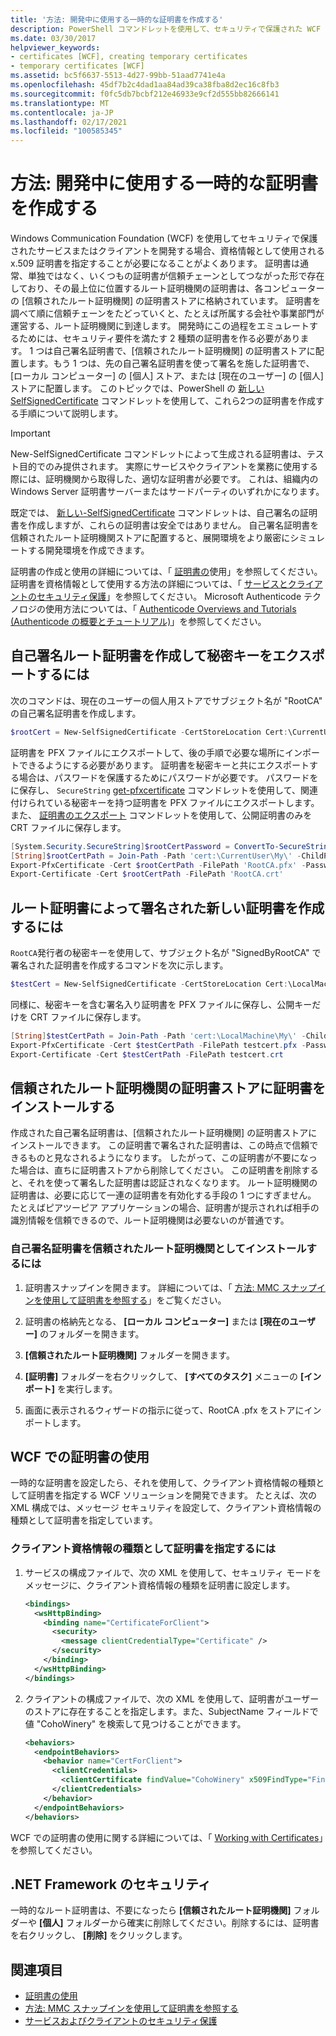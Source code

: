 ```yaml
---
title: '方法: 開発中に使用する一時的な証明書を作成する'
description: PowerShell コマンドレットを使用して、セキュリティで保護された WCF サービスまたはクライアントの開発に使用する2つの一時 x.509 証明書を作成する方法について説明します。
ms.date: 03/30/2017
helpviewer_keywords:
- certificates [WCF], creating temporary certificates
- temporary certificates [WCF]
ms.assetid: bc5f6637-5513-4d27-99bb-51aad7741e4a
ms.openlocfilehash: 45df7b2c4dad1aa84ad39ca38fba8d2ec16c8fb3
ms.sourcegitcommit: f0fc5db7bcbf212e46933e9cf2d555bb82666141
ms.translationtype: MT
ms.contentlocale: ja-JP
ms.lasthandoff: 02/17/2021
ms.locfileid: "100585345"
---
```

# <a name="how-to-create-temporary-certificates-for-use-during-development"></a>方法: 開発中に使用する一時的な証明書を作成する

Windows Communication Foundation (WCF) を使用してセキュリティで保護されたサービスまたはクライアントを開発する場合、資格情報として使用される x.509 証明書を指定することが必要になることがよくあります。 証明書は通常、単独ではなく、いくつもの証明書が信頼チェーンとしてつながった形で存在しており、その最上位に位置するルート証明機関の証明書は、各コンピューターの [信頼されたルート証明機関] の証明書ストアに格納されています。 証明書を調べて順に信頼チェーンをたどっていくと、たとえば所属する会社や事業部門が運営する、ルート証明機関に到達します。 開発時にこの過程をエミュレートするためには、セキュリティ要件を満たす 2 種類の証明書を作る必要があります。 1 つは自己署名証明書で、[信頼されたルート証明機関] の証明書ストアに配置します。もう 1 つは、先の自己署名証明書を使って署名を施した証明書で、[ローカル コンピューター] の [個人] ストア、または [現在のユーザー] の [個人] ストアに配置します。 このトピックでは、PowerShell の [新しい SelfSignedCertificate](/powershell/module/pkiclient/new-selfsignedcertificate) コマンドレットを使用して、これら2つの証明書を作成する手順について説明します。

> [!IMPORTANT]
> New-SelfSignedCertificate コマンドレットによって生成される証明書は、テスト目的でのみ提供されます。 実際にサービスやクライアントを業務に使用する際には、証明機関から取得した、適切な証明書が必要です。 これは、組織内の Windows Server 証明書サーバーまたはサードパーティのいずれかになります。
>
> 既定では、 [新しい-SelfSignedCertificate](/powershell/module/pkiclient/new-selfsignedcertificate) コマンドレットは、自己署名の証明書を作成しますが、これらの証明書は安全ではありません。 自己署名証明書を信頼されたルート証明機関ストアに配置すると、展開環境をより厳密にシミュレートする開発環境を作成できます。

 証明書の作成と使用の詳細については、「 [証明書の](working-with-certificates.md)使用」を参照してください。 証明書を資格情報として使用する方法の詳細については、「 [サービスとクライアントのセキュリティ保護](securing-services-and-clients.md)」を参照してください。 Microsoft Authenticode テクノロジの使用方法については、「 [Authenticode Overviews and Tutorials (Authenticode の概要とチュートリアル)](/previous-versions/windows/internet-explorer/ie-developer/platform-apis/ms537360(v=vs.85))」を参照してください。

## <a name="to-create-a-self-signed-root-authority-certificate-and-export-the-private-key"></a>自己署名ルート証明書を作成して秘密キーをエクスポートするには

次のコマンドは、現在のユーザーの個人用ストアでサブジェクト名が "RootCA" の自己署名証明書を作成します。

```powershell
$rootCert = New-SelfSignedCertificate -CertStoreLocation Cert:\CurrentUser\My -DnsName "RootCA" -TextExtension @("2.5.29.19={text}CA=true") -KeyUsage CertSign,CrlSign,DigitalSignature
```

証明書を PFX ファイルにエクスポートして、後の手順で必要な場所にインポートできるようにする必要があります。 証明書を秘密キーと共にエクスポートする場合は、パスワードを保護するためにパスワードが必要です。 パスワードをに保存し、 `SecureString` [get-pfxcertificate](/powershell/module/pkiclient/export-pfxcertificate) コマンドレットを使用して、関連付けられている秘密キーを持つ証明書を PFX ファイルにエクスポートします。 また、 [証明書のエクスポート](/powershell/module/pkiclient/export-certificate) コマンドレットを使用して、公開証明書のみを CRT ファイルに保存します。

```powershell
[System.Security.SecureString]$rootCertPassword = ConvertTo-SecureString -String "password" -Force -AsPlainText
[String]$rootCertPath = Join-Path -Path 'cert:\CurrentUser\My\' -ChildPath "$($rootCert.Thumbprint)"
Export-PfxCertificate -Cert $rootCertPath -FilePath 'RootCA.pfx' -Password $rootCertPassword
Export-Certificate -Cert $rootCertPath -FilePath 'RootCA.crt'
```

## <a name="to-create-a-new-certificate-signed-by-a-root-authority-certificate"></a>ルート証明書によって署名された新しい証明書を作成するには

`RootCA`発行者の秘密キーを使用して、サブジェクト名が "SignedByRootCA" で署名された証明書を作成するコマンドを次に示します。

```powershell
$testCert = New-SelfSignedCertificate -CertStoreLocation Cert:\LocalMachine\My -DnsName "SignedByRootCA" -KeyExportPolicy Exportable -KeyLength 2048 -KeyUsage DigitalSignature,KeyEncipherment -Signer $rootCert
```

同様に、秘密キーを含む署名入り証明書を PFX ファイルに保存し、公開キーだけを CRT ファイルに保存します。

```powershell
[String]$testCertPath = Join-Path -Path 'cert:\LocalMachine\My\' -ChildPath "$($testCert.Thumbprint)"
Export-PfxCertificate -Cert $testCertPath -FilePath testcert.pfx -Password $rootCertPassword
Export-Certificate -Cert $testCertPath -FilePath testcert.crt
```

## <a name="installing-a-certificate-in-the-trusted-root-certification-authorities-store"></a>信頼されたルート証明機関の証明書ストアに証明書をインストールする

作成された自己署名証明書は、[信頼されたルート証明機関] の証明書ストアにインストールできます。 この証明書で署名された証明書は、この時点で信頼できるものと見なされるようになります。 したがって、この証明書が不要になった場合は、直ちに証明書ストアから削除してください。 この証明書を削除すると、それを使って署名した証明書は認証されなくなります。 ルート証明機関の証明書は、必要に応じて一連の証明書を有効化する手段の 1 つにすぎません。 たとえばピアツーピア アプリケーションの場合、証明書が提示されれば相手の識別情報を信頼できるので、ルート証明機関は必要ないのが普通です。

### <a name="to-install-a-self-signed-certificate-in-the-trusted-root-certification-authorities"></a>自己署名証明書を信頼されたルート証明機関としてインストールするには

1. 証明書スナップインを開きます。 詳細については、「 [方法: MMC スナップインを使用して証明書を参照する](how-to-view-certificates-with-the-mmc-snap-in.md)」をご覧ください。

2. 証明書の格納先となる、 **[ローカル コンピューター]** または **[現在のユーザー]** のフォルダーを開きます。

3. **[信頼されたルート証明機関]** フォルダーを開きます。

4. **[証明書]** フォルダーを右クリックして、 **[すべてのタスク]** メニューの **[インポート]** を実行します。

5. 画面に表示されるウィザードの指示に従って、RootCA .pfx をストアにインポートします。

## <a name="using-certificates-with-wcf"></a>WCF での証明書の使用

一時的な証明書を設定したら、それを使用して、クライアント資格情報の種類として証明書を指定する WCF ソリューションを開発できます。 たとえば、次の XML 構成では、メッセージ セキュリティを設定して、クライアント資格情報の種類として証明書を指定しています。

### <a name="to-specify-a-certificate-as-the-client-credential-type"></a>クライアント資格情報の種類として証明書を指定するには

1. サービスの構成ファイルで、次の XML を使用して、セキュリティ モードをメッセージに、クライアント資格情報の種類を証明書に設定します。

    ```xml
    <bindings>
      <wsHttpBinding>
        <binding name="CertificateForClient">
          <security>
            <message clientCredentialType="Certificate" />
          </security>
        </binding>
      </wsHttpBinding>
    </bindings>
    ```

2. クライアントの構成ファイルで、次の XML を使用して、証明書がユーザーのストアに存在することを指定します。また、SubjectName フィールドで値 "CohoWinery" を検索して見つけることができます。

    ```xml
    <behaviors>
      <endpointBehaviors>
        <behavior name="CertForClient">
          <clientCredentials>
            <clientCertificate findValue="CohoWinery" x509FindType="FindBySubjectName" />
          </clientCredentials>
        </behavior>
      </endpointBehaviors>
    </behaviors>
    ```

WCF での証明書の使用に関する詳細については、「 [Working with Certificates](working-with-certificates.md)」を参照してください。

## <a name="net-framework-security"></a>.NET Framework のセキュリティ

一時的なルート証明書は、不要になったら **[信頼されたルート証明機関]** フォルダーや **[個人]** フォルダーから確実に削除してください。削除するには、証明書を右クリックし、 **[削除]** をクリックします。

## <a name="see-also"></a>関連項目

- [証明書の使用](working-with-certificates.md)
- [方法: MMC スナップインを使用して証明書を参照する](how-to-view-certificates-with-the-mmc-snap-in.md)
- [サービスおよびクライアントのセキュリティ保護](securing-services-and-clients.md)
